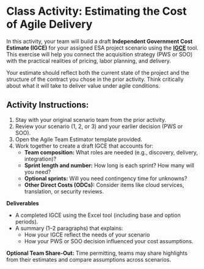 # Class Activity: Estimating the Cost of Agile Delivery

In this activity, your team will build a draft **Independent Government Cost Estimate (IGCE)** for your assigned ESA project scenario using the [**IGCE**](https://docs.google.com/spreadsheets/d/1d-4_YvhplWhIyl09KnlK-AT4fexjBdPXAw4FiqZRWDA/edit?usp=sharing) tool. This exercise will help you connect the acquisition strategy (PWS or SOO) with the practical realities of pricing, labor planning, and delivery.

Your estimate should reflect both the current state of the project and the structure of the contract you chose in the prior activity. Think critically about what it will take to deliver value under agile conditions.

## Activity Instructions:

1. Stay with your original scenario team from the prior activity.  
2. Review your scenario (1, 2, or 3\) and your earlier decision (PWS or SOO).  
3. Open the Agile Team Estimator template provided.  
4. Work together to create a draft IGCE that accounts for:  
   * **Team composition:** What roles are needed (e.g., discovery, delivery, integration)?  
   * **Sprint length and number:** How long is each sprint? How many will you need?  
   * **Optional sprints:** Will you need contingency time for unknowns?  
   * **Other Direct Costs (ODCs):** Consider items like cloud services, translation, or security reviews.

**Deliverables**

* A completed IGCE using the Excel tool (including base and option periods).  
* A summary (1–2 paragraphs) that explains:  
  * How your IGCE reflect the needs of your scenario  
  * How your PWS or SOO decision influenced your cost assumptions.

**Optional Team Share-Out:** Time permitting, teams may share highlights from their estimates and compare assumptions across scenarios.

